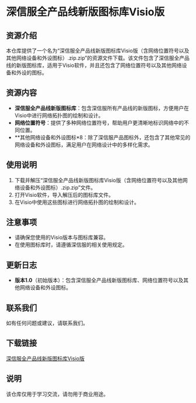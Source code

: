 # 深信服全产品线新版图标库Visio版

## 资源介绍

本仓库提供了一个名为“深信服全产品线新版图标库Visio版（含网络位置符号以及其他网络设备和外设图标）.zip.zip”的资源文件下载。该文件包含了深信服全产品线的新版图标库，适用于Visio软件，并且还包含了网络位置符号以及其他网络设备和外设的图标。

## 资源内容

- **深信服全产品线新版图标库**：包含深信服所有产品线的新版图标，方便用户在Visio中进行网络拓扑图的绘制和设计。
- **网络位置符号**：提供了多种网络位置符号，帮助用户更清晰地标识网络中的不同位置。
- **其他网络设备和外设图标*8：除了深信服产品图标外，还包含了其他常见的网络设备和外设图标，满足用户在网络设计中的多样化需求。

## 使用说明

1. 下载并解压“深信服全产品线新版图标库Visio版（含网络位置符号以及其他网络设备和外设图标）.zip.zip”文件。
2. 打开Visio软件，导入解压后的图标库文件。
3. 在Visio中使用这些图标进行网络拓扑图的绘制和设计。

## 注意事项

- 请确保您使用的Visio版本与图标库兼容。
- 在使用图标库时，请遵循深信服的相关使用规定。

## 更新日志

- **版本1.0**（初始版本）：包含深信服全产品线新版图标库、网络位置符号以及其他网络设备和外设图标。

## 联系我们

如有任何问题或建议，请联系我们。

## 下载链接
[深信服全产品线新版图标库Visio版](https://pan.quark.cn/s/9e94b0d7ffaa)

## 说明

该仓库仅用于学习交流，请勿用于商业用途。

